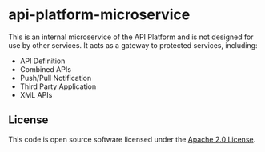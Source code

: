 # api-platform-microservice

This is an internal microservice of the API Platform and is not designed for use by other services.
It acts as a gateway to protected services, including:

* API Definition
* Combined APIs
* Push/Pull Notification
* Third Party Application
* XML APIs

## License

This code is open source software licensed under the [Apache 2.0 License]("http://www.apache.org/licenses/LICENSE-2.0.html").
